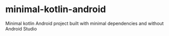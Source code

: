 # minimal-kotlin-android
Minimal kotlin Android project built with minimal dependencies and without Android Studio
